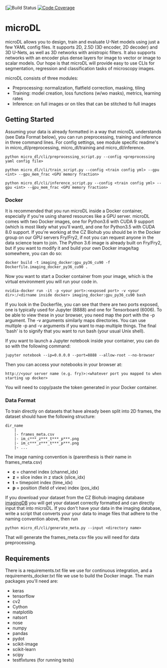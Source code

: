 [![Build Status](https://github.com/czbiohub/microDL/workflows/build/badge.svg)
[![Code Coverage](https://codecov.io/gh/czbiohub/microDL/branch/master/graphs/badge.svg)](https://codecov.io/gh/czbiohub/microDL)

# microDL

microDL allows you to design, train and evaluate U-Net models using just a few YAML config files. It supports 2D, 2.5D (3D encoder, 2D decoder) and 3D U-Nets, as well as 3D networks with anistropic filters. It also supports networks with an encoder plus dense layers for image to vector or image to scalar models. Our hope is that microDL will provide easy to use CLIs for segmentation, regression and classification tasks of microscopy images. 

microDL consists of three modules:

* Preprocessing: normalization, flatfield correction, masking, tiling
* Training: model creation, loss functions (w/wo masks), metrics, learning rates
* Inference: on full images or on tiles that can be stitched to full images

## Getting Started

Assuming your data is already formatted in a way that microDL understands (see Data Format below), you can run preprocessing, training and inference in three command lines.
For config settings, see module specific readme's in micro_dl/preprocessing, micro_dl/training and micro_dl/inference.

```buildoutcfg
python micro_dl/cli/preprocessing_script.py --config <preprocessing yaml config file>
```
```buildoutcfg
python micro_dl/cli/train_script.py --config <train config yml> --gpu <int> --gpu_mem_frac <GPU memory fraction>
```
```buildoutcfg
python micro_dl/cli/inference_script.py --config <train config yml> --gpu <int> --gpu_mem_frac <GPU memory fraction>
```

### Docker

It is recommended that you run microDL inside a Docker container, especially if you're using shared resources like a GPU server. microDL comes with two Docker images, one for Python3.6 with CUDA 9 support (which is most likely what
you'll want), and one for Python3.5 with CUDA 8.0 support. If you're working at the CZ Biohub you should be in the Docker group on our GPU servers Fry/Fry2, if not you can request anyone in the data science team to join. The Python 3.6 image is already built on Fry/Fry2, but if you want to modify it and build your own Docker image/tag somewhere,
you can do so:
```buildoutcfg
docker build -t imaging_docker:gpu_py36_cu90 -f Dockerfile.imaging_docker_py36_cu90 .
```
Now you want to start a Docker container from your image, which is the virtual environment you will run your code in.
```buildoutcfg
nvidia-docker run -it -p <your port>:<exposed port> -v <your dir>:/<dirname inside docker> imaging_docker:gpu_py36_cu90 bash
```
If you look in the Dockerfile, you can see that there are two ports exposed, one is typically used for Jupyter (8888)
and one for Tensorboard (6006). To be able to view these in your browser, you need map the port with the -p argument.
The -v arguments similarly maps directories. You can use multiple -p and -v arguments if you want to map multiple things.
The final 'bash' is to signify that you want to run bash (your usual Unix shell). 

If you want to launch a Jupyter notebook inside your container, you can do so with the following command:
```buildoutcfg
jupyter notebook --ip=0.0.0.0 --port=8888 --allow-root --no-browser
```
Then you can access your notebooks in your browser at:
```buildoutcfg
http://<your server name (e.g. fry)>:<whatever port you mapped to when starting up docker>
```
You will need to copy/paste the token generated in your Docker container.

### Data Format

To train directly on datasets that have already been split into 2D frames, the dataset
should have the following structure:

```buildoutcfg
dir_name
    |
    |- frames_meta.csv
    |- im_c***_z***_t***_p***.png
    |- im_c***_z***_t***_p***.png
    |- ...
```
The image naming convention is (parenthesis is their name in frames_meta.csv)
* **c** = channel index     (channel_idx)
* **z** = slice index in z stack (slice_idx)
* **t** = timepoint index   (time_idx)
* **p** = position (field of view) index (pos_idx)

If you download your dataset from the CZ Biohub imaging database [imagingDB](https://github.com/czbiohub/imagingDB)
you will get your dataset correctly formatted and can directly input that into microDL.
If you don't have your data in the imaging database, write a script that converts your 
your data to image files that adhere to the naming convention above, then run 

```buildoutcfg
python micro_dl/cli/generate_meta.py --input <directory name>
```
That will generate the frames_meta.csv file you will need for data preprocessing.


## Requirements

There is a requirements.txt file we use for continuous integration, and a requirements_docker.txt file we use to build the Docker image. The main packages you'll need are:

* keras
* tensorflow
* cv2
* Cython
* matplotlib
* natsort
* nose
* numpy
* pandas
* pydot
* scikit-image
* scikit-learn
* scipy
* testfixtures (for running tests)

